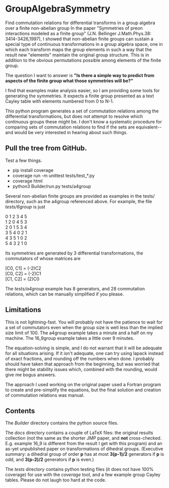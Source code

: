 # GroupAlgebraSymmetry
Find commutation relations for differential transforms in a group algebra over a finite non-abelian group
In the paper "Symmetries of preon interactions modeled as a finite group" 
(J.N. Bellinger J.Math.Phys.38: 3414-3426,1997), I showed that
non-abelian finite groups can sustain a special type of 
continuous transformations in a group algebra space, one in which
each transform maps the group elements
in such a way that the result new "elements" maintain the original group structure.
This is in addition to the obvious
permutations possible among elements of the finite group.

The question I want to answer is **"Is there a simple way to predict from aspects of the finite group what those
symmetries will be?"**

I find that examples make analysis easier, so I am providing some tools for generating
the symmetries.  It expects a finite group presented as a text Cayley table with elements
numbered from 0 to N-1.

This python program generates a set of commutation relations among the differential
transformations, but does not attempt to resolve which continuous groups these might be.
I don't know a systematic procedure for comparing sets of commutation relations to find
if the sets are equivalent--and would be very interested in hearing about such things.



Pull the tree from GitHub.
----------

Test a few things.

* pip install coverage
* coverage run -m unittest tests/test_*.py
* coverage html
* python3 Builder/run.py tests/a4group

Several non-abelian finite groups are provided as examples in the tests/ directory, such as the a4group
referenced above.  For example, the file _tests/6group_ is just

0 1 2 3 4 5 \
1 2 0 4 5 3 \
2 0 1 5 3 4 \
3 5 4 0 2 1 \
4 3 5 1 0 2 \
5 4 3 2 1 0

Its symmetries are generated by 3 differential transformations, the commutators of whose
matrices are

[C0, C1] = (-2)C2 \
[C0, C2] = (-2)C1 \
[C1, C2] = (2)C0

The _tests/a4group_ example has 8 generators, and 28 commutation relations, which can be manually
simplified if you please.


Limitations
------

This is not lightning-fast.  You will probably not have the patience to wait for a set of commutators
even when the group size is well less than the implied size limit of 100.  The a4group example takes
a minute and a half on my machine.  The 16_9group example takes a little over 9 minutes.

The equation-solving is simple, and I do not warrant that it will be adequate for all situations
arising.  If it isn't adequate, one can try using lapack instead of exact fractions, and rounding off
the numbers when done.  I probably should have taken that approach from the beginning, but was worried
that there might be stability issues which, combined with the rounding, would give me bogus answers.

The approach I used working on the original paper used a Fortran program to create and pre-simplify
the equations, but the final solution and creation of commutation relations was manual.

Contents
------
The *Builder* directory contains the python source files.

The *docs* directory contains a couple of LaTeX files:  the original results collection (not
the same as the shorter JMP paper, and **not** cross-checked.  E.g. example 16_9 is different
from the result I get with this program) and an as-yet unpublished paper on transformations of
dihedral groups.  (Executive summary:  a dihedral group of order **p** has at most **3(p-1)/2**
generators if **p** is odd, and **3(p-2)/2** generators if **p** is even.)

The *tests* directory contains python testing files (it does not have 100% coverage) for use with
the *coverage* tool, and a few example group Cayley tables.  Please do not laugh too hard at the
code.
